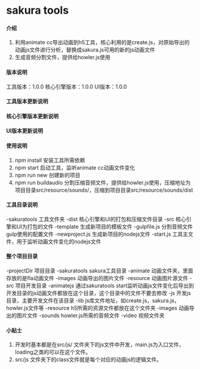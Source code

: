 # sakura tools

#### 介绍
1.  利用animate cc导出动画到h5工具，核心利用的是create.js，对原始导出的动画js文件进行分析，替换成sakura.js可用的新的js动画文件
2.  生成音频分割文件，提供给howler.js使用

#### 版本说明
工具版本：1.0.0
核心引擎版本：1.0.0
UI版本：1.0.0

#### 工具版本更新说明

#### 核心引擎版本更新说明

#### UI版本更新说明

#### 使用说明

1.  npm install	安装工具所需依赖
2.  npm start	启动工具，监听animate cc动画文件变化
3.  npm run new	创建新的项目
4.  npm run buildaudio	分割压缩音频文件，提供给howler.js使用，压缩地址为项目目录src/resource/sounds/，压缩到项目目录src/resource/sounds/dist

#### 工具目录说明
-sakuratools    工具文件夹
	-dist		核心引擎和UI的打包和压缩文件目录
	-src    	核心引擎和UI为打包的文件
	-template   生成新项目的模板文件
	-gulpfile.js    分割音频文件gulp使用的配置文件
	-newproject.js 	生成新项目的nodejs文件
	-start.js 		工具主文件，用于监听动画文件变化的nodejs文件

#### 整个项目目录
-projectDir			项目目录
	-sakuratools	sakura工具目录
	-animate		动画文件夹，里面存放的是fla动画文件
		-images		动画导出的图片文件
		-resource	动画图片源文件
	-src 			项目开发目录
		-animatejs	通过sakuratools start监听动画js文件变化后导出到开发目录的js动画文件都放在这个目录，这个目录中的文件不要去修改
		-js			开发js目录，主要开发文件在该目录
			-lib	js库文件地址，如create.js，sakura.js，howler.js文件等
		-resource	h5所需的资源文件都放在这个文件夹
			-images	动画导出的图片文件
			-sounds	howler.js所需的音频文件
			-video	视频文件夹

#### 小贴士
1.   开发时基本都是在src/js/ 文件夹下的js文件中开发，main.js为入口文件，loading之类的可以在这个文件。
2.   src/js 文件夹下的class文件就是每个对应的动画js的逻辑文件。